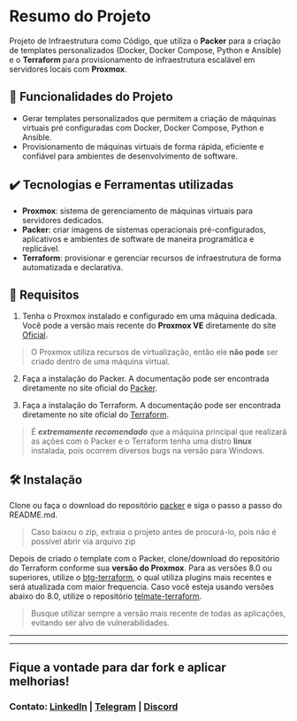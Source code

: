 # Resumo do Projeto

Projeto de Infraestrutura como Código, que utiliza o **Packer** para a criação de templates personalizados (Docker, Docker Compose, Python e Ansible) e o **Terraform** para provisionamento de infraestrutura escalável em servidores locais com **Proxmox**. 

## 🔨 Funcionalidades do Projeto

- Gerar templates personalizados que permitem a criação de máquinas virtuais pré configuradas com Docker, Docker Compose, Python e Ansible.
- Provisionamento de máquinas virtuais de forma rápida, eficiente e confiável para ambientes de desenvolvimento de software.

## ✔️ Tecnologias e Ferramentas utilizadas

- **Proxmox**: sistema de gerenciamento de máquinas virtuais para servidores dedicados.
- **Packer**: criar imagens de sistemas operacionais pré-configurados, aplicativos e ambientes de software de maneira programática e replicável.
- **Terraform**: provisionar e gerenciar recursos de infraestrutura de forma automatizada e declarativa.

## 📁 Requisitos

1. Tenha o Proxmox instalado e configurado em uma máquina dedicada. Você pode a versão mais recente do **Proxmox VE** diretamente do site [Oficial](https://www.proxmox.com/en/downloads). 
> O Proxmox utiliza recursos de virtualização, então ele **não pode** ser criado dentro de uma máquina virtual. 

2. Faça a instalação do Packer. A documentação pode ser encontrada diretamente no site oficial do [Packer](https://developer.hashicorp.com/packer/tutorials/docker-get-started/get-started-install-cli).

3. Faça a instalação do Terraform. A documentação pode ser encontrada diretamente no site oficial do [Terraform](https://developer.hashicorp.com/terraform/tutorials/aws-get-started/install-cli).

> É ***extremamente recomendado*** que a máquina principal que realizará as ações com o Packer e o Terraform tenha uma distro **linux** instalada, pois ocorrem diversos bugs na versão para Windows. 

## 🛠️ Instalação

Clone ou faça o download do repositório [packer](https://github.com/lfs-dev/proxmox-infrastructure/tree/main/packer/ubuntu2204-docker-ansible) e siga o passo a passo do README.md.

> Caso baixou o zip, extraia o projeto antes de procurá-lo, pois não é possível abrir via arquivo zip

Depois de criado o template com o Packer, clone/download do repositório do Terraform conforme sua **versão do Proxmox**. Para as versões 8.0 ou superiores, utilize o [btg-terraform](https://github.com/lfs-dev/proxmox-infrastructure/tree/main/terraform/btg-terraform), o qual utiliza plugins mais recentes e será atualizada com maior frequencia. Caso você esteja usando versões abaixo do 8.0, utilize o repositório [telmate-terraform](https://github.com/lfs-dev/proxmox-infrastructure/tree/main/terraform/telmate-terraform).

> Busque utilizar sempre a versão mais recente de todas as aplicações, evitando ser alvo de vulnerabilidades. 

---
___
## Fique a vontade para dar fork e aplicar melhorias!
### Contato: [LinkedIn](https://www.linkedin.com/in/lfsdev/) | [Telegram](https://t.me/lucaslfsdev) | [Discord](https://discord.gg/qz28z7zrY2)